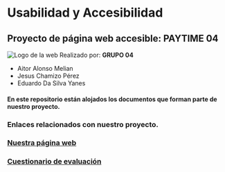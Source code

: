 # Usabilidad y Accesibilidad
## Proyecto de página web accesible: PAYTIME 04
![Logo de la web](img/cerdotiempo2.png)
Realizado por:
**GRUPO 04**
- Aitor Alonso Melian
- Jesus Chamizo Pérez
- Eduardo Da Silva Yanes

#### En este repositorio están alojados los documentos que forman parte de nuestro proyecto.

### Enlaces relacionados con nuestro proyecto.
### [Nuestra página web](https://aitoralonsomelian.github.io/PayTime04/)
### [Cuestionario de evaluación](https://docs.google.com/forms/d/e/1FAIpQLSdxC2KnUU8GcLhOgOfBL_asueWQCEcmAA5a0LjhAyfZtN6oqg/viewanalytics)

